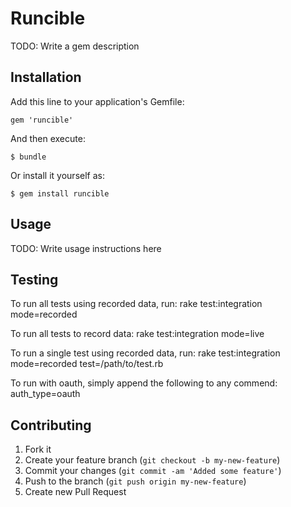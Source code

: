 # Runcible

TODO: Write a gem description

## Installation

Add this line to your application's Gemfile:

    gem 'runcible'

And then execute:

    $ bundle

Or install it yourself as:

    $ gem install runcible

## Usage

TODO: Write usage instructions here

## Testing

To run all tests using recorded data, run:
   rake test:integration mode=recorded

To run all tests to record data:
   rake test:integration mode=live

To run a single test using recorded data, run:
   rake test:integration mode=recorded test=/path/to/test.rb

To run with  oauth, simply append the following to any commend:
   auth_type=oauth


## Contributing

1. Fork it
2. Create your feature branch (`git checkout -b my-new-feature`)
3. Commit your changes (`git commit -am 'Added some feature'`)
4. Push to the branch (`git push origin my-new-feature`)
5. Create new Pull Request

